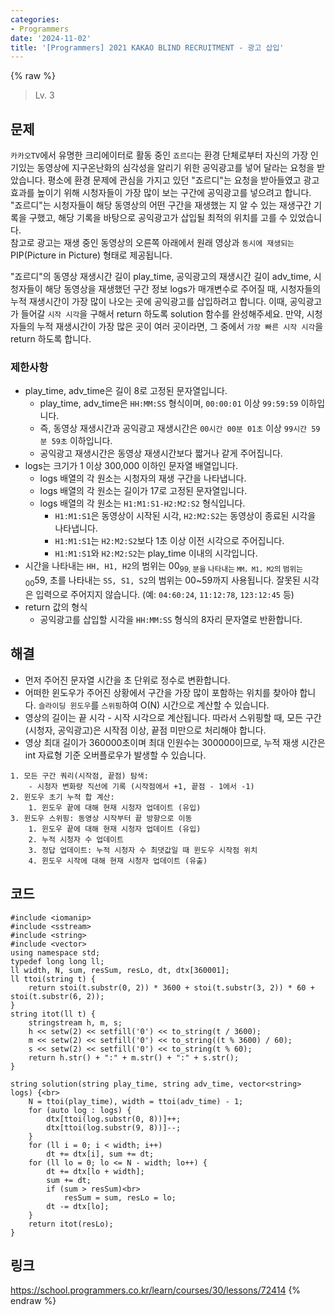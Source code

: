 ```yaml
---
categories:
- Programmers
date: '2024-11-02'
title: '[Programmers] 2021 KAKAO BLIND RECRUITMENT - 광고 삽입'
---
```


{% raw %}
> Lv. 3<br>

## 문제
`카카오TV`에서 유명한 크리에이터로 활동 중인  `죠르디`는 환경 단체로부터 자신의 가장 인기있는 동영상에 지구온난화의 심각성을 알리기 위한 공익광고를 넣어 달라는 요청을 받았습니다. 평소에 환경 문제에 관심을 가지고 있던 "죠르디"는 요청을 받아들였고 광고효과를 높이기 위해 시청자들이 가장 많이 보는 구간에 공익광고를 넣으려고 합니다. "죠르디"는 시청자들이 해당 동영상의 어떤 구간을 재생했는 지 알 수 있는 재생구간 기록을 구했고, 해당 기록을 바탕으로 공익광고가 삽입될 최적의 위치를 고를 수 있었습니다.  
참고로 광고는 재생 중인 동영상의 오른쪽 아래에서 원래 영상과  `동시에 재생되는`  PIP(Picture in Picture) 형태로 제공됩니다.

"죠르디"의 동영상 재생시간 길이 play_time, 공익광고의 재생시간 길이 adv_time, 시청자들이 해당 동영상을 재생했던 구간 정보 logs가 매개변수로 주어질 때, 시청자들의 누적 재생시간이 가장 많이 나오는 곳에 공익광고를 삽입하려고 합니다. 이때, 공익광고가 들어갈  `시작 시각`을 구해서 return 하도록 solution 함수를 완성해주세요. 만약, 시청자들의 누적 재생시간이 가장 많은 곳이 여러 곳이라면, 그 중에서  `가장 빠른 시작 시각`을 return 하도록 합니다.

### 제한사항
-   play_time, adv_time은 길이 8로 고정된 문자열입니다.
    -   play_time, adv_time은  `HH:MM:SS`  형식이며,  `00:00:01`  이상  `99:59:59`  이하입니다.
    -   즉, 동영상 재생시간과 공익광고 재생시간은  `00시간 00분 01초`  이상  `99시간 59분 59초`  이하입니다.
    -   공익광고 재생시간은 동영상 재생시간보다 짧거나 같게 주어집니다.
-   logs는 크기가 1 이상 300,000 이하인 문자열 배열입니다.
    -   logs 배열의 각 원소는 시청자의 재생 구간을 나타냅니다.
    -   logs 배열의 각 원소는 길이가 17로 고정된 문자열입니다.
    -   logs 배열의 각 원소는  `H1:M1:S1-H2:M2:S2`  형식입니다.
        -   `H1:M1:S1`은 동영상이 시작된 시각,  `H2:M2:S2`는 동영상이 종료된 시각을 나타냅니다.
        -   `H1:M1:S1`는  `H2:M2:S2`보다 1초 이상 이전 시각으로 주어집니다.
        -   `H1:M1:S1`와  `H2:M2:S2`는 play_time 이내의 시각입니다.
-   시간을 나타내는  `HH, H1, H2`의 범위는 00<sub>99, 분을 나타내는  `MM, M1, M2`의 범위는 00</sub>59, 초를 나타내는  `SS, S1, S2`의 범위는 00~59까지 사용됩니다. 잘못된 시각은 입력으로 주어지지 않습니다. (예:  `04:60:24`,  `11:12:78`,  `123:12:45`  등)
-   return 값의 형식
    -   공익광고를 삽입할 시각을  `HH:MM:SS`  형식의 8자리 문자열로 반환합니다.

## 해결
- 먼저 주어진 문자열 시간을 초 단위로 정수로 변환합니다. 
- 어떠한 윈도우가 주어진 상황에서 구간을 가장 많이 포함하는 위치를 찾아야 합니다. `슬라이딩 윈도우`를 `스위핑`하여 O(N) 시간으로 계산할 수 있습니다.
- 영상의 길이는 끝 시각 - 시작 시각으로 계산됩니다. 따라서 스위핑할 때, 모든 구간(시청자, 공익광고)은 시작점 이상, 끝점 미만으로 처리해야 합니다.
- 영상 최대 길이가 360000초이며 최대 인원수는 300000이므로, 누적 재생 시간은 int 자료형 기준 오버플로우가 발생할 수 있습니다.
 
```
1. 모든 구간 쿼리(시작점, 끝점) 탐색:
	- 시청자 변화량 직선에 기록 (시작점에서 +1, 끝점 - 1에서 -1)
2. 윈도우 초기 누적 합 계산:
	1. 윈도우 끝에 대해 현재 시청자 업데이트 (유입)
3. 윈도우 스위핑: 동영상 시작부터 끝 방향으로 이동
	1. 윈도우 끝에 대해 현재 시청자 업데이트 (유입)
	2. 누적 시청자 수 업데이트
	3. 정답 업데이트: 누적 시청자 수 최댓값일 때 윈도우 시작점 위치
	4. 윈도우 시작에 대해 현재 시청자 업데이트 (유출)
```

## 코드
```
#include <iomanip>
#include <sstream>
#include <string>
#include <vector>
using namespace std;
typedef long long ll;
ll width, N, sum, resSum, resLo, dt, dtx[360001];
ll ttoi(string t) {
    return stoi(t.substr(0, 2)) * 3600 + stoi(t.substr(3, 2)) * 60 + stoi(t.substr(6, 2));
}
string itot(ll t) {
    stringstream h, m, s;
    h << setw(2) << setfill('0') << to_string(t / 3600);
    m << setw(2) << setfill('0') << to_string((t % 3600) / 60);
    s << setw(2) << setfill('0') << to_string(t % 60);
    return h.str() + ":" + m.str() + ":" + s.str();
}

string solution(string play_time, string adv_time, vector<string> logs) {<br>
    N = ttoi(play_time), width = ttoi(adv_time) - 1;
    for (auto log : logs) {
        dtx[ttoi(log.substr(0, 8))]++;
        dtx[ttoi(log.substr(9, 8))]--;
    }
    for (ll i = 0; i < width; i++)
        dt += dtx[i], sum += dt;
    for (ll lo = 0; lo <= N - width; lo++) {
        dt += dtx[lo + width];
        sum += dt;
        if (sum > resSum)<br>
            resSum = sum, resLo = lo;
        dt -= dtx[lo];
    }
    return itot(resLo);
}
```

## 링크
https://school.programmers.co.kr/learn/courses/30/lessons/72414
{% endraw %}